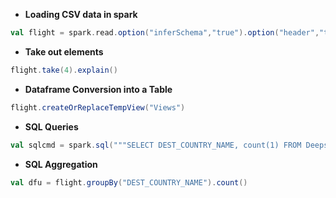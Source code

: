 * **Loading CSV data in spark**
```scala
val flight = spark.read.option("inferSchema","true").option("header","true").csv("C://Users//RJ//Desktop//data.csv")
```
* **Take out elements**
```scala
flight.take(4).explain()
```
* **Dataframe Conversion into a Table**
```scala
flight.createOrReplaceTempView("Views")
```
* **SQL Queries**
```scala
val sqlcmd = spark.sql("""SELECT DEST_COUNTRY_NAME, count(1) FROM Deeps GROUP BY DEST_COUNTRY_NAME""") 
```
* **SQL Aggregation**
```scala
val dfu = flight.groupBy("DEST_COUNTRY_NAME").count() 
```
